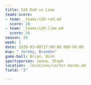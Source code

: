```yaml
---
title: S20 Red vs Lime
teams-score:
- team: _teams/s20-red.md
  score: 20
- team: _teams/s20-lime.md
  score: 26
season: 20
week: 1
date: 2020-03-08T17:00:00.000-04:00
mvp: " Jeremy, Brandon"
game-ball: Brian, Binh
sportsperson: Jenna, Steph
location: _locations/carter-baron.md
field: "3"

---
```

